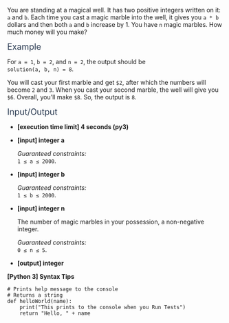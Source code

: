 <p>You are standing at a magical well. It has two positive integers written on it: <code>a</code> and <code>b</code>. Each time you cast a magic marble into the well, it gives you <code>a * b</code> dollars and then both <code>a</code> and <code>b</code> increase by 1. You have <code>n</code> magic marbles. How much money will you make?</p>
<p><span class="markdown--header" style="color:#2b3b52;font-size:1.4em">Example</span></p>
<p>For <code>a = 1</code>, <code>b = 2</code>, and <code>n = 2</code>, the output should be<br />
<code>solution(a, b, n) = 8</code>.</p>
<p>You will cast your first marble and get <code>$2</code>, after which the numbers will become <code>2</code> and <code>3</code>. When you cast your second marble, the well will give you <code>$6</code>. Overall, you'll make <code>$8</code>. So, the output is <code>8</code>.</p>
<p><span class="markdown--header" style="color:#2b3b52;font-size:1.4em">Input/Output</span></p>
<ul>
<li>
<p><strong>[execution time limit] 4 seconds (py3)</strong></p>
</li>
<li>
<p><strong>[input] integer a</strong></p>
<p><em>Guaranteed constraints:</em><br />
<code>1 ≤ a ≤ 2000</code>.</p>
</li>
<li>
<p><strong>[input] integer b</strong></p>
<p><em>Guaranteed constraints:</em><br />
<code>1 ≤ b ≤ 2000</code>.</p>
</li>
<li>
<p><strong>[input] integer n</strong></p>
<p>The number of magic marbles in your possession, a non-negative integer.</p>
<p><em>Guaranteed constraints:</em><br />
<code>0 ≤ n ≤ 5</code>.</p>
</li>
<li>
<p><strong>[output] integer</strong></p>
</li>
</ul>
<p><strong>[Python 3] Syntax Tips</strong></p>
<pre><code class="language-python"><span class="hljs-comment"># Prints help message to the console</span>
<span class="hljs-comment"># Returns a string</span>
<span class="hljs-keyword">def</span> <span class="hljs-title function_">helloWorld</span>(<span class="hljs-params">name</span>):
    <span class="hljs-built_in">print</span>(<span class="hljs-string">"This prints to the console when you Run Tests"</span>)
    <span class="hljs-keyword">return</span> <span class="hljs-string">"Hello, "</span> + name

</code></pre>
